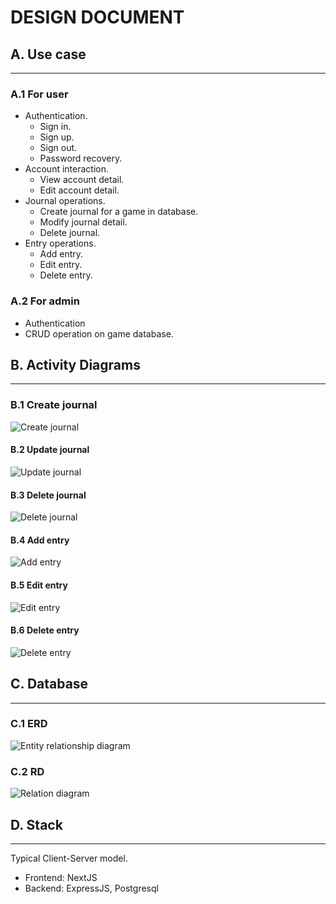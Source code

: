 # DESIGN DOCUMENT

## A. Use case

---

### A.1 For user

- Authentication.
  - Sign in.
  - Sign up.
  - Sign out.
  - Password recovery.
- Account interaction.
  - View account detail.
  - Edit account detail.
- Journal operations.
  - Create journal for a game in database.
  - Modify journal detail.
  - Delete journal.
- Entry operations.
  - Add entry.
  - Edit entry.
  - Delete entry.

### A.2 For admin

- Authentication
- CRUD operation on game database.

## B. Activity Diagrams

---

### B.1 Create journal

![Create journal](./assets/create-journal.png)

#### B.2 Update journal

![Update journal](./assets/update-journal.png)

#### B.3 Delete journal

![Delete journal](./assets/delete-journal.png)

#### B.4 Add entry

![Add entry](./assets/add-entry.png)

#### B.5 Edit entry

![Edit entry](./assets/edit-entry.png)

#### B.6 Delete entry

![Delete entry](./assets/delete-entry.png)

## C. Database

---

### C.1 ERD

![Entity relationship diagram](./assets/er-diagram.png)

### C.2 RD

![Relation diagram](./assets/relation-diagram.png)

## D. Stack

---

Typical Client-Server model.

- Frontend: NextJS
- Backend: ExpressJS, Postgresql
